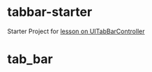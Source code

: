 # tabbar-starter

Starter Project for [lesson on UITabBarController](https://make-school-courses.github.io/MOB-1.2-Introduction-to-iOS-Development/#/Lessons/09-TabBarController/README)
# tab_bar
